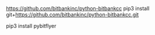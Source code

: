 https://github.com/bitbankinc/python-bitbankcc
pip3 install git+https://github.com/bitbankinc/python-bitbankcc.git

pip3 install pybitflyer

